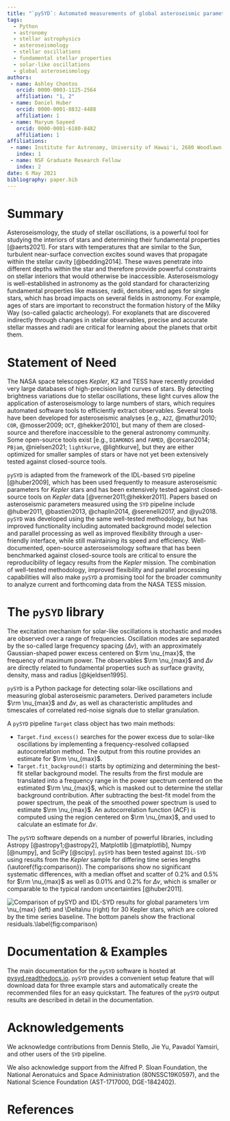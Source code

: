 ```yaml
---
title: "`pySYD`: Automated measurements of global asteroseismic parameters"
tags:
  - Python
  - astronomy
  - stellar astrophysics
  - asteroseismology
  - stellar oscillations
  - fundamental stellar properties
  - solar-like oscillations
  - global asteroseismology
authors:
 - name: Ashley Chontos
   orcid: 0000-0003-1125-2564
   affiliation: "1, 2"
 - name: Daniel Huber
   orcid: 0000-0001-8832-4488
   affiliation: 1
 - name: Maryum Sayeed 
   orcid: 0000-0001-6180-8482
   affiliation: 1
affiliations:
 - name: Institute for Astronomy, University of Hawai'i, 2680 Woodlawn Drive, Honolulu, HI 96822, USA
   index: 1
 - name: NSF Graduate Research Fellow
   index: 2
date: 6 May 2021
bibliography: paper.bib
---
```


# Summary

Asteroseismology, the study of stellar oscillations, is a powerful tool for studying the interiors of stars
and determining their fundamental properties [@aerts2021]. For stars with temperatures that are similar to 
the Sun, turbulent near-surface convection excites sound waves that propagate within the stellar cavity 
[@bedding2014]. These waves penetrate into different depths within the star and therefore provide powerful 
constraints on stellar interiors that would otherwise be inaccessible. Asteroseismology is well-established 
in astronomy as the gold standard for characterizing fundamental properties like masses, radii, densities, 
and ages for single stars, which has broad impacts on several fields in astronomy. For example, ages of stars 
are important to reconstruct the formation history of the Milky Way (so-called galactic archeology). For 
exoplanets that are discovered indirectly through changes in stellar observables, precise and accurate stellar 
masses and radii are critical for learning about the planets that orbit them.

# Statement of Need

The NASA space telescopes *Kepler*, K2 and TESS have recently provided very large databases of high-precision 
light curves of stars. By detecting brightness variations due to stellar oscillations, these light curves allow the 
application of asteroseismology to large numbers of stars, which requires automated software tools to efficiently 
extract observables. Several tools have been developed for asteroseismic analyses [e.g., `A2Z`, @mathur2010; 
`COR`, @mosser2009; `OCT`, @hekker2010], but many of them are closed-source and therefore inaccessible 
to the general astronomy community. Some open-source tools exist [e.g., `DIAMONDS` and `FAMED`, @corsaro2014; `PBjam`, 
@nielsen2021; `lightkurve`, @lightkurve], but they are either optimized for smaller samples of stars or 
have not yet been extensively tested against closed-source tools.

`pySYD` is adapted from the framework of the IDL-based `SYD` pipeline [@huber2009], which has been used frequently 
to measure asteroseismic parameters for *Kepler* stars and has been extensively tested against closed-source tools on
*Kepler* data [@verner2011;@hekker2011]. Papers based on asteroseismic parameters measured using the `SYD` pipeline 
include @huber2011, @bastien2013, @chaplin2014, @serenelli2017, and @yu2018. `pySYD` was developed using the same 
well-tested methodology, but has improved functionality including automated background model selection and parallel 
processing as well as improved flexibility through a user-friendly interface, while still maintaining its speed and 
efficiency. Well-documented, open-source asteroseismology software that has been benchmarked against closed-source 
tools are critical to ensure the reproducibility of legacy results from the *Kepler* mission. The combination of 
well-tested methodology, improved flexibility and parallel processing capabilities will also make `pySYD` a promising 
tool for the broader community to analyze current and forthcoming data from the NASA TESS mission.

# The `pySYD` library

The excitation mechanism for solar-like oscillations is stochastic and modes are observed over a range of frequencies. 
Oscillation modes are separated by the so-called large frequency spacing ($\Delta\nu$), with an approximately
Gaussian-shaped power excess centered on $\rm \nu_{max}$, the frequency of maximum power. The observables 
$\rm \nu_{max}$ and $\Delta\nu$ are directly related to fundamental properties such as surface gravity, density,
mass and radius [@kjeldsen1995].  

`pySYD` is a Python package for detecting solar-like oscillations and measuring global asteroseismic parameters. 
Derived parameters include $\rm \nu_{max}$ and $\Delta\nu$, as well as characteristic amplitudes and timescales 
of correlated red-noise signals due to stellar granulation.

A `pySYD` pipeline `Target` class object has two main methods:

- `Target.find_excess()` searches for the power excess due to solar-like oscillations by implementing a frequency-resolved 
  collapsed autocorrelation method.  The output from this routine provides an estimate for $\rm \nu_{max}$. 
- `Target.fit_background()` starts by optimizing and determining the best-fit stellar background model. The results from the 
  first module are translated into a frequency range in the power spectrum centered on the estimated $\rm \nu_{max}$,
  which is masked out to determine the stellar background contribution. After subtracting the best-fit model from 
  the power spectrum, the peak of the smoothed power spectrum is used to estimate $\rm \nu_{max}$. An autocorrelation 
  function (ACF) is computed using the region centered on $\rm \nu_{max}$, and used to calculate an estimate for
  $\Delta\nu$. 
  
The `pySYD` software depends on a number of powerful libraries, including Astropy [@astropy1;@astropy2], 
Matplotlib [@matplotlib], Numpy [@numpy], and SciPy [@scipy]. `pySYD` has been tested against `IDL-SYD` using 
results from the *Kepler* sample for differing time series lengths (\autoref{fig:comparison}). The comparisons 
show no significant systematic differences, with a median offset and scatter of $0.2\%$ and $0.5\%$ for 
$\rm \nu_{max}$ as well as $0.01\%$ and $0.2\%$ for $\Delta\nu$, which is smaller or comparable to the 
typical random uncertainties [@huber2011].

![Comparison of `pySYD` and `IDL-SYD` results for global parameters $\rm \nu_{max}$ (left) and $\Delta\nu$ 
(right) for 30 *Kepler* stars, which are colored by the time series baseline. The bottom panels show the
fractional residuals.\label{fig:comparison}](comparison_new.png)

# Documentation & Examples

The main documentation for the `pySYD` software is hosted at [pysyd.readthedocs.io](https://pysyd.readthedocs.io). 
`pySYD` provides a convenient setup feature that will download data for three example stars and automatically create 
the recommended files for an easy quickstart. The features of the `pySYD` output results are described in detail in 
the documentation.

# Acknowledgements

We acknowledge contributions from Dennis Stello, Jie Yu, Pavadol Yamsiri, and other users of the `SYD` pipeline.

We also acknowledge support from the Alfred P. Sloan Foundation, the National Aeronatuics and Space Administration
(80NSSC19K0597), and the National Science Foundation (AST-1717000, DGE-1842402).

# References
